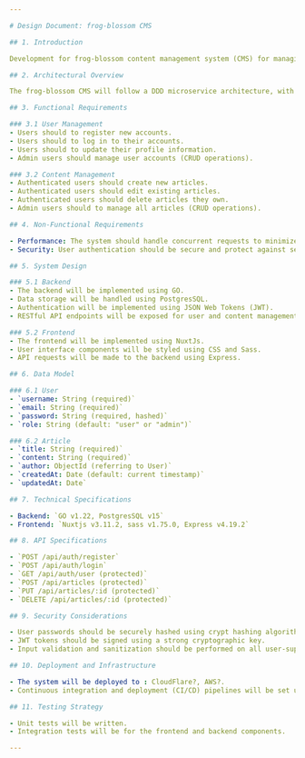 ```yaml
---

# Design Document: frog-blossom CMS

## 1. Introduction

Development for frog-blossom content management system (CMS) for managing articles and blog posts. The frog-blossom CMS will provide basic functionality for creating, editing, and deleting content, as well as user authentication and authorization.

## 2. Architectural Overview

The frog-blossom CMS will follow a DDD microservice architecture, with a single backend server responsible for handling HTTP requests, managing data storage, and serving content to users. The frontend will be implemented using Nuxtjs.

## 3. Functional Requirements

### 3.1 User Management
- Users should to register new accounts.
- Users should to log in to their accounts.
- Users should to update their profile information.
- Admin users should manage user accounts (CRUD operations).

### 3.2 Content Management
- Authenticated users should create new articles.
- Authenticated users should edit existing articles.
- Authenticated users should delete articles they own.
- Admin users should to manage all articles (CRUD operations).

## 4. Non-Functional Requirements

- Performance: The system should handle concurrent requests to minimize serve latency.
- Security: User authentication should be secure and protect against security threats such as cross-site scripting (XSS) and SQL injection.

## 5. System Design

### 5.1 Backend
- The backend will be implemented using GO.
- Data storage will be handled using PostgresSQL.
- Authentication will be implemented using JSON Web Tokens (JWT).
- RESTful API endpoints will be exposed for user and content management.

### 5.2 Frontend
- The frontend will be implemented using NuxtJs.
- User interface components will be styled using CSS and Sass.
- API requests will be made to the backend using Express.

## 6. Data Model

### 6.1 User
- `username: String (required)`
- `email: String (required)`
- `password: String (required, hashed)`
- `role: String (default: "user" or "admin")`

### 6.2 Article
- `title: String (required)`
- `content: String (required)`
- `author: ObjectId (referring to User)`
- `createdAt: Date (default: current timestamp)`
- `updatedAt: Date`

## 7. Technical Specifications

- Backend: `GO v1.22, PostgresSQL v15`
- Frontend: `Nuxtjs v3.11.2, sass v1.75.0, Express v4.19.2`

## 8. API Specifications

- `POST /api/auth/register`
- `POST /api/auth/login`
- `GET /api/auth/user (protected)`
- `POST /api/articles (protected)`
- `PUT /api/articles/:id (protected)`
- `DELETE /api/articles/:id (protected)`

## 9. Security Considerations

- User passwords should be securely hashed using crypt hashing algorithm.
- JWT tokens should be signed using a strong cryptographic key.
- Input validation and sanitization should be performed on all user-supplied data to prevent injection attacks.

## 10. Deployment and Infrastructure

- The system will be deployed to : CloudFlare?, AWS?.
- Continuous integration and deployment (CI/CD) pipelines will be set up using tools such as GitHub Actions.

## 11. Testing Strategy

- Unit tests will be written.
- Integration tests will be for the frontend and backend components.

---
```

